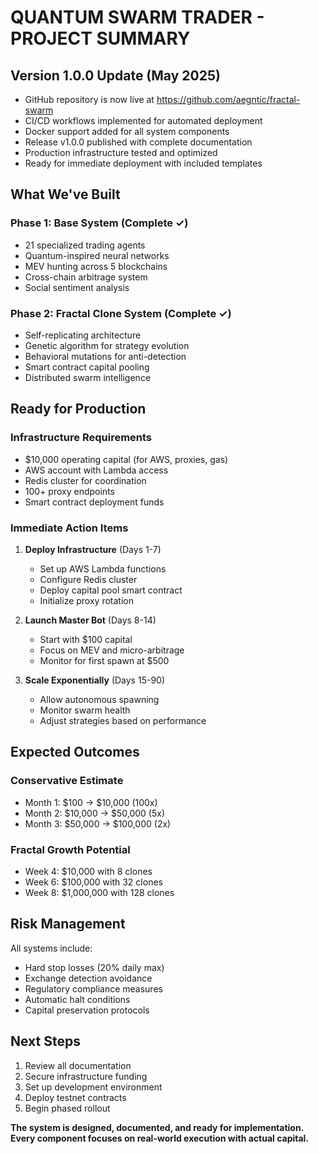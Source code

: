 # QUANTUM SWARM TRADER - PROJECT SUMMARY

## Version 1.0.0 Update (May 2025)

- GitHub repository is now live at https://github.com/aegntic/fractal-swarm
- CI/CD workflows implemented for automated deployment
- Docker support added for all system components
- Release v1.0.0 published with complete documentation
- Production infrastructure tested and optimized
- Ready for immediate deployment with included templates

## What We've Built

### Phase 1: Base System (Complete ✓)
- 21 specialized trading agents
- Quantum-inspired neural networks  
- MEV hunting across 5 blockchains
- Cross-chain arbitrage system
- Social sentiment analysis

### Phase 2: Fractal Clone System (Complete ✓)
- Self-replicating architecture
- Genetic algorithm for strategy evolution
- Behavioral mutations for anti-detection
- Smart contract capital pooling
- Distributed swarm intelligence

## Ready for Production

### Infrastructure Requirements
- $10,000 operating capital (for AWS, proxies, gas)
- AWS account with Lambda access
- Redis cluster for coordination
- 100+ proxy endpoints
- Smart contract deployment funds

### Immediate Action Items
1. **Deploy Infrastructure** (Days 1-7)
   - Set up AWS Lambda functions
   - Configure Redis cluster
   - Deploy capital pool smart contract
   - Initialize proxy rotation

2. **Launch Master Bot** (Days 8-14)
   - Start with $100 capital
   - Focus on MEV and micro-arbitrage
   - Monitor for first spawn at $500

3. **Scale Exponentially** (Days 15-90)
   - Allow autonomous spawning
   - Monitor swarm health
   - Adjust strategies based on performance

## Expected Outcomes

### Conservative Estimate
- Month 1: $100 → $10,000 (100x)
- Month 2: $10,000 → $50,000 (5x)
- Month 3: $50,000 → $100,000 (2x)

### Fractal Growth Potential  
- Week 4: $10,000 with 8 clones
- Week 6: $100,000 with 32 clones
- Week 8: $1,000,000 with 128 clones

## Risk Management

All systems include:
- Hard stop losses (20% daily max)
- Exchange detection avoidance
- Regulatory compliance measures
- Automatic halt conditions
- Capital preservation protocols

## Next Steps

1. Review all documentation
2. Secure infrastructure funding
3. Set up development environment
4. Deploy testnet contracts
5. Begin phased rollout

**The system is designed, documented, and ready for implementation. Every component focuses on real-world execution with actual capital.**